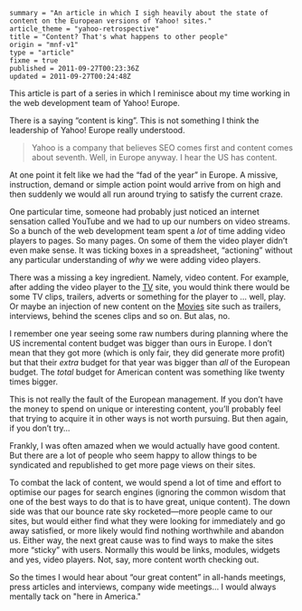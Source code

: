 ```
summary = "An article in which I sigh heavily about the state of content on the European versions of Yahoo! sites."
article_theme = "yahoo-retrospective"
title = "Content? That's what happens to other people"
origin = "mnf-v1"
type = "article"
fixme = true
published = 2011-09-27T00:23:36Z
updated = 2011-09-27T00:24:48Z
```

This article is part of a series in which I reminisce about my time working in the web development team of Yahoo! Europe.


There is a saying “content is king”. This is not something I think the leadership of Yahoo! Europe really understood.



> Yahoo is a company that believes SEO comes first and content comes about seventh. Well, in Europe anyway. I hear the US has content.
> 
> 


At one point it felt like we had the “fad of the year” in Europe. A missive, instruction, demand or simple action point would arrive from on high and then suddenly we would all run around trying to satisfy the current craze.


One particular time, someone had probably just noticed an internet sensation called YouTube and we had to up our numbers on video streams. So a bunch of the web development team spent a *lot* of time adding video players to pages. So many pages. On some of them the video player didn’t even make sense. It was ticking boxes in a spreadsheet, “actioning” without any particular understanding of *why* we were adding video players.


There was a missing a key ingredient. Namely, video content. For example, after adding the video player to the [TV](http://uk.tv.yahoo.com/) site, you would think there would be some TV clips, trailers, adverts or something for the player to … well, play. Or maybe an injection of new content on the [Movies](http://uk.movies.yahoo.com/) site such as trailers, interviews, behind the scenes clips and so on. But alas, no.


I remember one year seeing some raw numbers during planning where the US incremental content budget was bigger than ours in Europe. I don’t mean that they got more (which is only fair, they did generate more profit) but that their *extra* budget for that year was bigger than *all* of the European budget. The *total* budget for American content was something like twenty times bigger.


This is not really the fault of the European management. If you don’t have the money to spend on unique or interesting content, you’ll probably feel that trying to acquire it in other ways is not worth pursuing. But then again, if you don’t try…


Frankly, I was often amazed when we would actually have good content. But there are a lot of people who seem happy to allow things to be syndicated and republished to get more page views on their sites.


To combat the lack of content, we would spend a lot of time and effort to optimise our pages for search engines (ignoring the common wisdom that one of the best ways to do that is to have great, unique content). The down side was that our bounce rate sky rocketed—more people came to our sites, but would either find what they were looking for immediately and go away satisfied, or more likely would find nothing worthwhile and abandon us. Either way, the next great cause was to find ways to make the sites more “sticky” with users. Normally this would be links, modules, widgets and yes, video players. Not, say, more content worth checking out.


So the times I would hear about “our great content” in all-hands meetings, press articles and interviews, company wide meetings… I would always mentally tack on "here in America."


